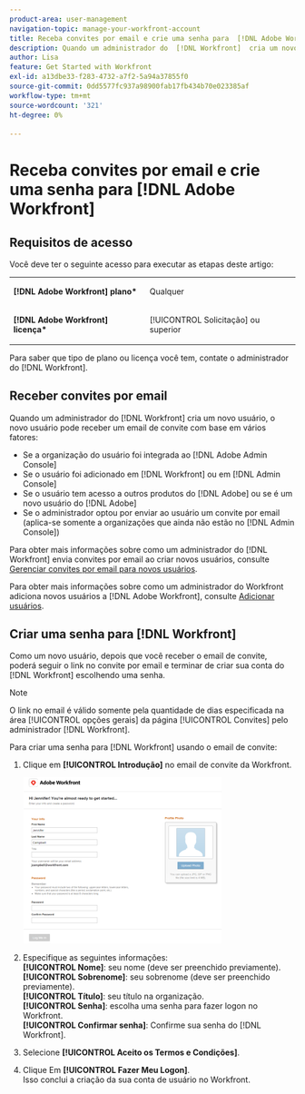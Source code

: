 ```yaml
---
product-area: user-management
navigation-topic: manage-your-workfront-account
title: Receba convites por email e crie uma senha para  [!DNL Adobe Workfront]
description: Quando um administrador do  [!DNL Workfront]  cria um novo usuário, o novo usuário pode receber um email de convite com base em vários fatores.
author: Lisa
feature: Get Started with Workfront
exl-id: a13dbe33-f283-4732-a7f2-5a94a37855f0
source-git-commit: 0dd5577fc937a98900fab17fb434b70e023385af
workflow-type: tm+mt
source-wordcount: '321'
ht-degree: 0%

---
```


# Receba convites por email e crie uma senha para [!DNL Adobe Workfront]

## Requisitos de acesso

Você deve ter o seguinte acesso para executar as etapas deste artigo:

<table style="table-layout:auto"> 
 <col> 
 </col> 
 <col> 
 </col> 
 <tbody> 
  <tr> 
   <td role="rowheader"><strong>[!DNL Adobe Workfront] plano*</strong></td> 
   <td> <p>Qualquer</p> </td> 
  </tr> 
  <tr> 
   <td role="rowheader"><strong>[!DNL Adobe Workfront] licença*</strong></td> 
   <td> <p>[!UICONTROL Solicitação] ou superior</p> </td> 
  </tr> 
 </tbody> 
</table>

Para saber que tipo de plano ou licença você tem, contate o administrador do [!DNL Workfront].

## Receber convites por email

Quando um administrador do [!DNL Workfront] cria um novo usuário, o novo usuário pode receber um email de convite com base em vários fatores:

* Se a organização do usuário foi integrada ao [!DNL Adobe Admin Console]
* Se o usuário foi adicionado em [!DNL Workfront] ou em [!DNL Admin Console]
* Se o usuário tem acesso a outros produtos do [!DNL Adobe] ou se é um novo usuário do [!DNL Adobe]
* Se o administrador optou por enviar ao usuário um convite por email (aplica-se somente a organizações que ainda não estão no [!DNL Admin Console])

Para obter mais informações sobre como um administrador do [!DNL Workfront] envia convites por email ao criar novos usuários, consulte [Gerenciar convites por email para novos usuários](../../../administration-and-setup/manage-workfront/emails/manage-email-invitations.md).

Para obter mais informações sobre como um administrador do Workfront adiciona novos usuários a [!DNL Adobe Workfront], consulte [Adicionar usuários](../../../administration-and-setup/add-users/create-and-manage-users/add-users.md).

## Criar uma senha para [!DNL Workfront]

Como um novo usuário, depois que você receber o email de convite, poderá seguir o link no convite por email e terminar de criar sua conta do [!DNL Workfront] escolhendo uma senha.

>[!NOTE]
>
>O link no email é válido somente pela quantidade de dias especificada na área [!UICONTROL opções gerais] da página [!UICONTROL Convites] pelo administrador [!DNL Workfront].

Para criar uma senha para [!DNL Workfront] usando o email de convite:

1. Clique em **[!UICONTROL Introdução]** no email de convite da Workfront.

   ![Nova tela de usuário do convite por email](assets/new-user-screen-from-invitation-adobe-350x292.png)

1. Especifique as seguintes informações:\
   **[!UICONTROL Nome]**: seu nome (deve ser preenchido previamente).\
   **[!UICONTROL Sobrenome]**: seu sobrenome (deve ser preenchido previamente).\
   **[!UICONTROL Título]**: seu título na organização.\
   **[!UICONTROL Senha]**: escolha uma senha para fazer logon no Workfront.\
   **[!UICONTROL Confirmar senha]**: Confirme sua senha do [!DNL Workfront].

1. Selecione **[!UICONTROL Aceito os Termos e Condições]**.
1. Clique Em **[!UICONTROL Fazer Meu Logon]**.\
   Isso conclui a criação da sua conta de usuário no Workfront.
